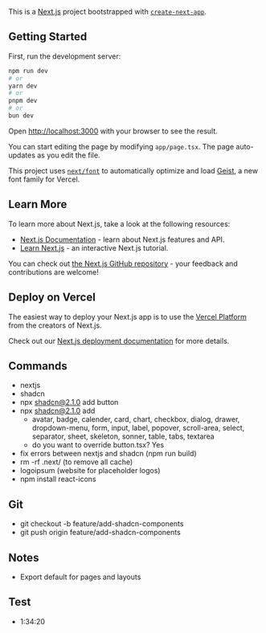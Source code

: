 This is a [Next.js](https://nextjs.org) project bootstrapped with
[`create-next-app`](https://nextjs.org/docs/app/api-reference/cli/create-next-app).

## Getting Started

First, run the development server:

```bash
npm run dev
# or
yarn dev
# or
pnpm dev
# or
bun dev
```

Open [http://localhost:3000](http://localhost:3000) with your browser to see the result.

You can start editing the page by modifying `app/page.tsx`. The page auto-updates as you edit the
file.

This project uses
[`next/font`](https://nextjs.org/docs/app/building-your-application/optimizing/fonts) to
automatically optimize and load [Geist](https://vercel.com/font), a new font family for Vercel.

## Learn More

To learn more about Next.js, take a look at the following resources:

- [Next.js Documentation](https://nextjs.org/docs) - learn about Next.js features and API.
- [Learn Next.js](https://nextjs.org/learn) - an interactive Next.js tutorial.

You can check out [the Next.js GitHub repository](https://github.com/vercel/next.js) - your feedback
and contributions are welcome!

## Deploy on Vercel

The easiest way to deploy your Next.js app is to use the
[Vercel Platform](https://vercel.com/new?utm_medium=default-template&filter=next.js&utm_source=create-next-app&utm_campaign=create-next-app-readme)
from the creators of Next.js.

Check out our
[Next.js deployment documentation](https://nextjs.org/docs/app/building-your-application/deploying)
for more details.

## Commands

- nextjs
- shadcn
- npx shadcn@2.1.0 add button
- npx shadcn@2.1.0 add
  - avatar, badge, calender, card, chart, checkbox, dialog, drawer, dropdown-menu, form, input,
    label, popover, scroll-area, select, separator, sheet, skeleton, sonner, table, tabs, textarea
  - do you want to override button.tsx? Yes
- fix errors between nextjs and shadcn (npm run build)
- rm -rf .next/ (to remove all cache)
- logoipsum (website for placeholder logos)
- npm install react-icons

## Git

- git checkout -b feature/add-shadcn-components
- git push origin feature/add-shadcn-components

## Notes

- Export default for pages and layouts

## Test

- 1:34:20
